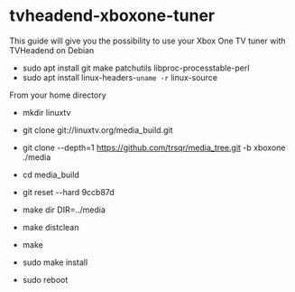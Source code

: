 # tvheadend-xboxone-tuner
This guide will give you the possibility to use your Xbox One TV tuner with TVHeadend on Debian

- sudo apt install git make patchutils libproc-processtable-perl
- sudo apt install linux-headers-`uname -r` linux-source

From your home directory

- mkdir linuxtv
- git clone git://linuxtv.org/media_build.git
- git clone --depth=1 https://github.com/trsqr/media_tree.git -b xboxone ./media
- cd media_build
- git reset --hard 9ccb87d
- make dir DIR=../media
- make distclean
- make

- sudo make install

- sudo reboot
